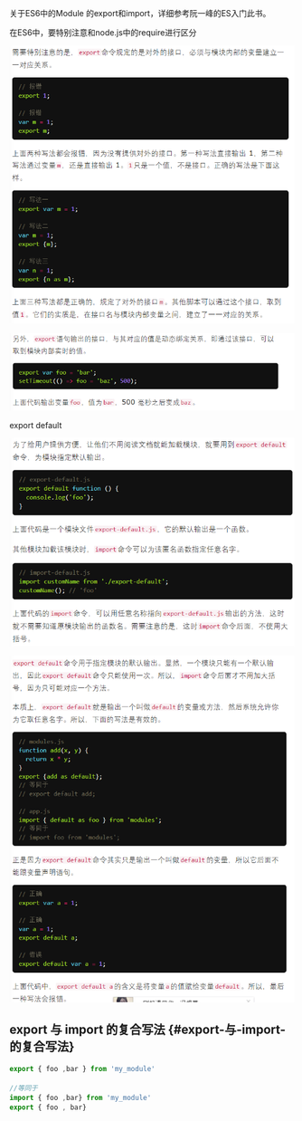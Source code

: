 

关于ES6中的Module 的export和import，详细参考阮一峰的ES入门此书。

在ES6中，要特别注意和node.js中的require进行区分





![](/assets/es6-import1.png)

![](/assets/es6-import2.png)



export default 

![](/assets/es6-import3.png)

![](/assets/es6-import4.png)



## export 与 import 的复合写法 {#export-与-import-的复合写法}

```js
export { foo ,bar } from 'my_module'

//等同于
import { foo ,bar} from 'my_module'
export { foo , bar}
```



